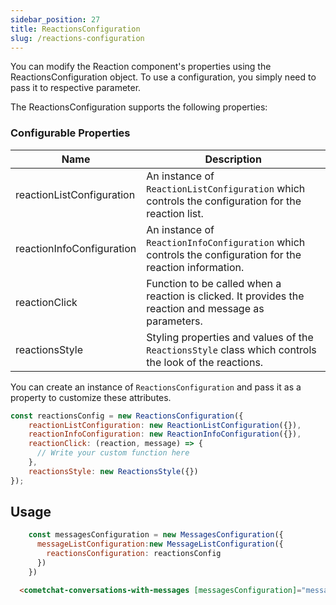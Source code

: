 ```yaml
---
sidebar_position: 27
title: ReactionsConfiguration
slug: /reactions-configuration
---
```


You can modify the Reaction  component's properties using the ReactionsConfiguration object. To use a configuration, you simply need to pass it to respective parameter.

The ReactionsConfiguration supports the following properties:



### Configurable Properties

| Name                         | Description |
| ------------------------     | ----------- |
| reactionListConfiguration    | An instance of `ReactionListConfiguration` which controls the configuration for the reaction list. |
| reactionInfoConfiguration    | An instance of `ReactionInfoConfiguration` which controls the configuration for the reaction information. |
| reactionClick                | Function to be called when a reaction is clicked. It provides the reaction and message as parameters. |
| reactionsStyle               | Styling properties and values of the `ReactionsStyle` class which controls the look of the reactions. |

You can create an instance of `ReactionsConfiguration` and pass it as a property to customize these attributes.

```javascript
const reactionsConfig = new ReactionsConfiguration({
    reactionListConfiguration: new ReactionListConfiguration({}),
    reactionInfoConfiguration: new ReactionInfoConfiguration({}),
    reactionClick: (reaction, message) => {
      // Write your custom function here
    },
    reactionsStyle: new ReactionsStyle({})
});
```

## Usage

```javascript
    const messagesConfiguration = new MessagesConfiguration({
      messageListConfiguration:new MessageListConfiguration({
        reactionsConfiguration: reactionsConfig
      })
    })
```

```html
  <cometchat-conversations-with-messages [messagesConfiguration]="messagesConfiguration"  ></cometchat-conversations-with-messages>
  ```

